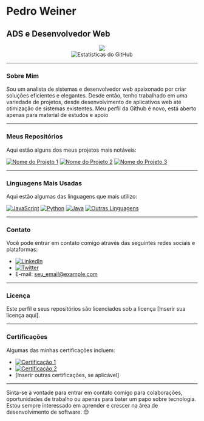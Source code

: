 <!-- Seu Nome -->
# Pedro Weiner

<!-- Seu Título ou Ocupação -->
## ADS e Desenvolvedor Web

<!-- Slide de Imagens como Flyer do Perfil -->
<div align="center">
 <img src="https://media.discordapp.net/attachments/1162859199127109635/1163308127421222984/Sem_Titulo-2.png?ex=653f1a1e&is=652ca51e&hm=283e05eb3a98d22f64e9cfa1b87a4dce48c3059e7a0ae1e3003ebee1ec1fd030&=">
</div>

<div align="center">
  <img src="https://github-readme-stats.vercel.app/api?username=weiner-rezcue98&show_icons=true&count_private=true&theme=dracula" alt="Estatísticas do GitHub">
</div>

---

### Sobre Mim

Sou um analista de sistemas e desenvolvedor web apaixonado por criar soluções eficientes e elegantes. Desde então, tenho trabalhado em uma variedade de projetos, desde desenvolvimento de aplicativos web até otimização de sistemas existentes. Meu perfil da Github é novo, está aberto apenas para material de estudos e apoio


---

### Meus Repositórios

Aqui estão alguns dos meus projetos mais notáveis:

<!-- Repositórios destacados -->
[![Nome do Projeto 1](inserir_url_da_imagem_do_projeto_1)](inserir_link_do_projeto_1)
[![Nome do Projeto 2](inserir_url_da_imagem_do_projeto_2)](inserir_link_do_projeto_2)
[![Nome do Projeto 3](inserir_url_da_imagem_do_projeto_3)](inserir_link_do_projeto_3)

---

### Linguagens Mais Usadas

Aqui estão algumas das linguagens que mais utilizo:

<!-- Porcentagens de uso de linguagens -->
[![JavaScript](https://img.shields.io/badge/JavaScript-50%25-yellow)](https://javascript.com)
[![Python](https://img.shields.io/badge/Python-30%25-blue)](https://python.org)
[![Java](https://img.shields.io/badge/Java-15%25-red)](https://java.com)
[![Outras Linguagens](https://img.shields.io/badge/Outras-5%25-lightgrey)](https://github.com/weiner-rezcue98)

---

### Contato

Você pode entrar em contato comigo através das seguintes redes sociais e plataformas:

- [![LinkedIn](https://img.shields.io/badge/LinkedIn-Profile-blue)](https://www.linkedin.com/in/pedro-soares-990400276/)
- [![Twitter](https://img.shields.io/badge/Twitter-Follow-blue)](twitter.com)
- E-mail: seu_email@example.com

---

### Licença

Este perfil e seus repositórios são licenciados sob a licença [Inserir sua licença aqui].

---

### Certificações

Algumas das minhas certificações incluem:

- [![Certificação 1](https://img.shields.io/badge/Certificação%201-Link-brightgreen)](inserir_link_para_a_certificação_1)
- [![Certificação 2](https://img.shields.io/badge/Certificação%202-Link-brightgreen)](inserir_link_para_a_certificação_2)
- [Inserir outras certificações, se aplicável]

---

Sinta-se à vontade para entrar em contato comigo para colaborações, oportunidades de trabalho ou apenas para bater um papo sobre tecnologia. Estou sempre interessado em aprender e crescer na área de desenvolvimento de software. 😊
